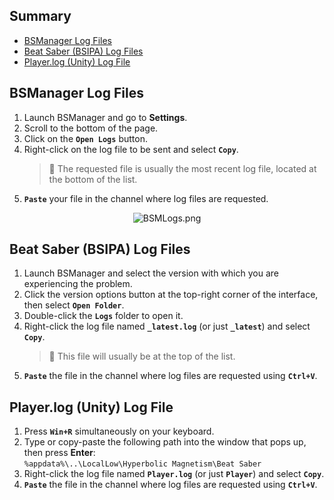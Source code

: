 ## Summary

- [BSManager Log Files](#bsmanager-log-files)
- [Beat Saber (BSIPA) Log Files](#beat-saber-bsipa-log-files)
- [Player.log (Unity) Log File](#playerlog-unity-log-file)

## BSManager Log Files

1. Launch BSManager and go to __Settings__.
2. Scroll to the bottom of the page.
3. Click on the __`Open Logs`__ button.
4. Right-click on the log file to be sent and select __`Copy`__.
    > 📍 The requested file is usually the most recent log file, located at the bottom of the list.
5. __`Paste`__ your file in the channel where log files are requested.

<div align="center">
    <img src="../wiki/Troubleshoots/Debugging-tips/How-to-find-your-logs/BSMLogs.png" alt="BSMLogs.png" />
</div>

## Beat Saber (BSIPA) Log Files

1. Launch BSManager and select the version with which you are experiencing the problem.
2. Click the version options button at the top-right corner of the interface, then select __`Open Folder`__.
3. Double-click the __`Logs`__ folder to open it.
4. Right-click the log file named __`_latest.log`__ (or just __`_latest`__) and select __`Copy`__.
    > 📍 This file will usually be at the top of the list.
5. __`Paste`__ the file in the channel where log files are requested using __`Ctrl+V`__.

## Player.log (Unity) Log File

1. Press __`Win+R`__ simultaneously on your keyboard.
2. Type or copy-paste the following path into the window that pops up, then press __Enter__:  
   `%appdata%\..\LocalLow\Hyperbolic Magnetism\Beat Saber`
3. Right-click the log file named __`Player.log`__ (or just __`Player`__) and select __`Copy`__.
4. __`Paste`__ the file in the channel where log files are requested using __`Ctrl+V`__.
